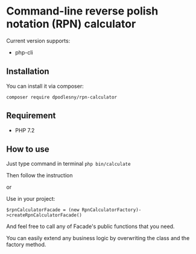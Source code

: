 # Command-line reverse polish notation (RPN) calculator

Current version supports:
 * php-cli

## Installation
You can install it via composer: 
```
composer require dpodlesny/rpn-calculator
```

## Requirement
- PHP 7.2

## How to use
Just type command in terminal ```php bin/calculate```

Then follow the instruction

or

Use in your project:

```$rpnCalculatorFacade = (new RpnCalculatorFactory)->createRpnCalculatorFacade()```

And feel free to call any of Facade's public functions that you need.

You can easily extend any business logic by overwriting the class and the factory method.
